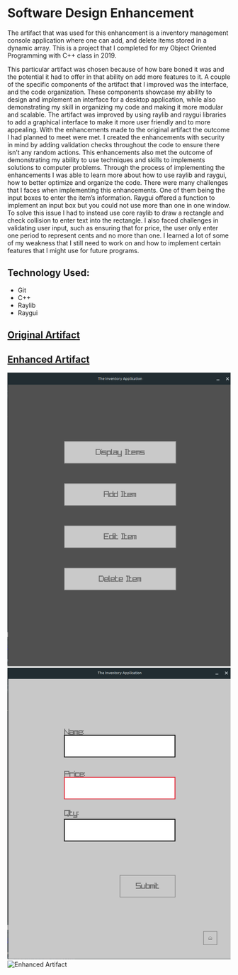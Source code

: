 

# Software Design Enhancement

The artifact that was used for this enhancement is a inventory management console application where one can add, and delete items stored in a dynamic array. This is a project that I completed for my Object Oriented Programming with C++ class in 2019. 	

This particular artifact was chosen because of how bare boned it was and the potential it had to offer in that ability on add more features to it. A couple of the specific components of the artifact that I improved was the interface, and the code organization. These components showcase my ability to design and implement an interface for a desktop application, while also demonstrating my skill in organizing my code and making it more modular and scalable. The artifact was improved by using raylib and raygui libraries to add a graphical interface to make it more user friendly and to more appealing. 
With the enhancements made to the original artifact the outcome I had planned to meet were met. I created the enhancements with security in mind by adding validation checks throughout the code to ensure there isn’t any random actions. This enhancements also met the outcome of demonstrating my ability to use techniques and skills to implements solutions to computer problems. 
Through the process of implementing the enhancements I was able to learn more about how to use raylib and raygui, how to better optimize and organize the code. There were many challenges that I faces when implementing this enhancements. One of them being the input boxes to enter the item’s information. Raygui offered a function to implement an input box but you could not use more than one in one window. To solve this issue I had to instead use core raylib to draw a rectangle and check collision to enter text into the rectangle. I also faced challenges in validating user input, such as ensuring that for price, the user only enter one period to represent cents and no more than one. I learned a lot of some of my weakness that I still need to work on and how to implement certain features that I might use for future programs.

## Technology Used:
- Git
- C++
- Raylib
- Raygui

## [Original Artifact](https://github.com/BlueOrange579/BlueOrange579.github.io/blob/main/OriginalArtifact/InvInq.cpp)

## [Enhanced Artifact](https://github.com/BlueOrange579/BlueOrange579.github.io/tree/main/SoftwareDesign)



![Enhanced Artifact](/assets/mainMenu.png)
![Enhanced Artifact](/assets/addItem.png)
![Enhanced Artifact](/assets/displayItem.png)